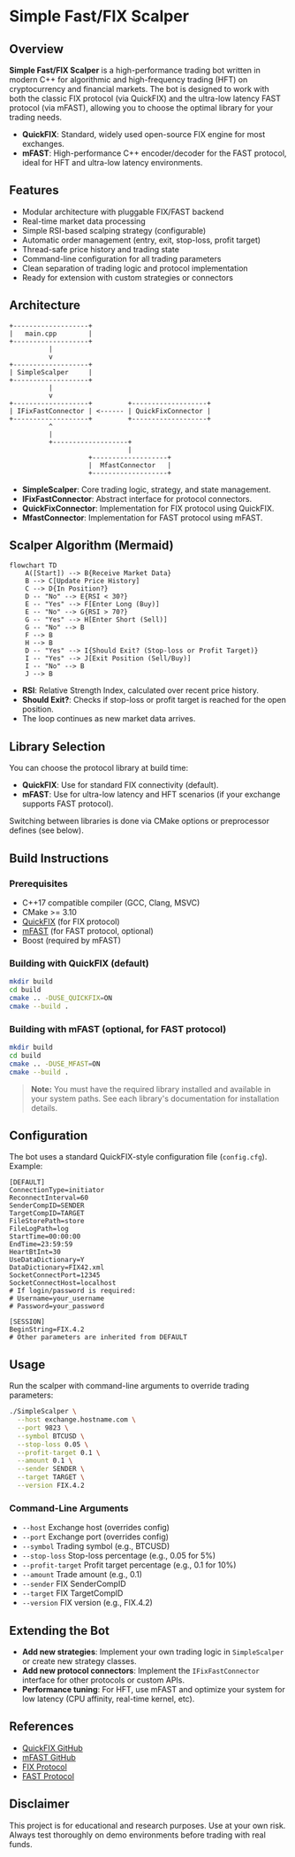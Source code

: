# Simple Fast/FIX Scalper

## Overview

**Simple Fast/FIX Scalper** is a high-performance trading bot written in modern C++ for algorithmic and high-frequency trading (HFT) on cryptocurrency and financial markets. The bot is designed to work with both the classic FIX protocol (via QuickFIX) and the ultra-low latency FAST protocol (via mFAST), allowing you to choose the optimal library for your trading needs.

- **QuickFIX**: Standard, widely used open-source FIX engine for most exchanges.
- **mFAST**: High-performance C++ encoder/decoder for the FAST protocol, ideal for HFT and ultra-low latency environments.

## Features

- Modular architecture with pluggable FIX/FAST backend
- Real-time market data processing
- Simple RSI-based scalping strategy (configurable)
- Automatic order management (entry, exit, stop-loss, profit target)
- Thread-safe price history and trading state
- Command-line configuration for all trading parameters
- Clean separation of trading logic and protocol implementation
- Ready for extension with custom strategies or connectors

## Architecture

```
+-------------------+
|   main.cpp        |
+-------------------+
          |
          v
+-------------------+
| SimpleScalper     |
+-------------------+
          |
          v
+-------------------+         +-------------------+
| IFixFastConnector | <------ | QuickFixConnector |
+-------------------+         +-------------------+
          ^
          |
          +-------------------+
                              |
                    +-------------------+
                    |  MfastConnector   |
                    +-------------------+
```

- **SimpleScalper**: Core trading logic, strategy, and state management.
- **IFixFastConnector**: Abstract interface for protocol connectors.
- **QuickFixConnector**: Implementation for FIX protocol using QuickFIX.
- **MfastConnector**: Implementation for FAST protocol using mFAST.

## Scalper Algorithm (Mermaid)

```mermaid
flowchart TD
    A([Start]) --> B{Receive Market Data}
    B --> C[Update Price History]
    C --> D{In Position?}
    D -- "No" --> E{RSI < 30?}
    E -- "Yes" --> F[Enter Long (Buy)]
    E -- "No" --> G{RSI > 70?}
    G -- "Yes" --> H[Enter Short (Sell)]
    G -- "No" --> B
    F --> B
    H --> B
    D -- "Yes" --> I{Should Exit? (Stop-loss or Profit Target)}
    I -- "Yes" --> J[Exit Position (Sell/Buy)]
    I -- "No" --> B
    J --> B
```

- **RSI**: Relative Strength Index, calculated over recent price history.
- **Should Exit?**: Checks if stop-loss or profit target is reached for the open position.
- The loop continues as new market data arrives.

## Library Selection

You can choose the protocol library at build time:
- **QuickFIX**: Use for standard FIX connectivity (default).
- **mFAST**: Use for ultra-low latency and HFT scenarios (if your exchange supports FAST protocol).

Switching between libraries is done via CMake options or preprocessor defines (see below).

## Build Instructions

### Prerequisites
- C++17 compatible compiler (GCC, Clang, MSVC)
- CMake >= 3.10
- [QuickFIX](https://github.com/quickfix/quickfix) (for FIX protocol)
- [mFAST](https://github.com/objectcomputing/mFAST) (for FAST protocol, optional)
- Boost (required by mFAST)

### Building with QuickFIX (default)

```bash
mkdir build
cd build
cmake .. -DUSE_QUICKFIX=ON
cmake --build .
```

### Building with mFAST (optional, for FAST protocol)

```bash
mkdir build
cd build
cmake .. -DUSE_MFAST=ON
cmake --build .
```

> **Note:** You must have the required library installed and available in your system paths. See each library's documentation for installation details.

## Configuration

The bot uses a standard QuickFIX-style configuration file (`config.cfg`). Example:

```
[DEFAULT]
ConnectionType=initiator
ReconnectInterval=60
SenderCompID=SENDER
TargetCompID=TARGET
FileStorePath=store
FileLogPath=log
StartTime=00:00:00
EndTime=23:59:59
HeartBtInt=30
UseDataDictionary=Y
DataDictionary=FIX42.xml
SocketConnectPort=12345
SocketConnectHost=localhost
# If login/password is required:
# Username=your_username
# Password=your_password

[SESSION]
BeginString=FIX.4.2
# Other parameters are inherited from DEFAULT
```

## Usage

Run the scalper with command-line arguments to override trading parameters:

```bash
./SimpleScalper \
  --host exchange.hostname.com \
  --port 9823 \
  --symbol BTCUSD \
  --stop-loss 0.05 \
  --profit-target 0.1 \
  --amount 0.1 \
  --sender SENDER \
  --target TARGET \
  --version FIX.4.2
```

### Command-Line Arguments
- `--host`           Exchange host (overrides config)
- `--port`           Exchange port (overrides config)
- `--symbol`         Trading symbol (e.g., BTCUSD)
- `--stop-loss`      Stop-loss percentage (e.g., 0.05 for 5%)
- `--profit-target`  Profit target percentage (e.g., 0.1 for 10%)
- `--amount`         Trade amount (e.g., 0.1)
- `--sender`         FIX SenderCompID
- `--target`         FIX TargetCompID
- `--version`        FIX version (e.g., FIX.4.2)

## Extending the Bot

- **Add new strategies**: Implement your own trading logic in `SimpleScalper` or create new strategy classes.
- **Add new protocol connectors**: Implement the `IFixFastConnector` interface for other protocols or custom APIs.
- **Performance tuning**: For HFT, use mFAST and optimize your system for low latency (CPU affinity, real-time kernel, etc).

## References
- [QuickFIX GitHub](https://github.com/quickfix/quickfix)
- [mFAST GitHub](https://github.com/objectcomputing/mFAST)
- [FIX Protocol](https://www.fixtrading.org/)
- [FAST Protocol](https://www.fixtrading.org/standards/fast/)

## Disclaimer
This project is for educational and research purposes. Use at your own risk. Always test thoroughly on demo environments before trading with real funds. 